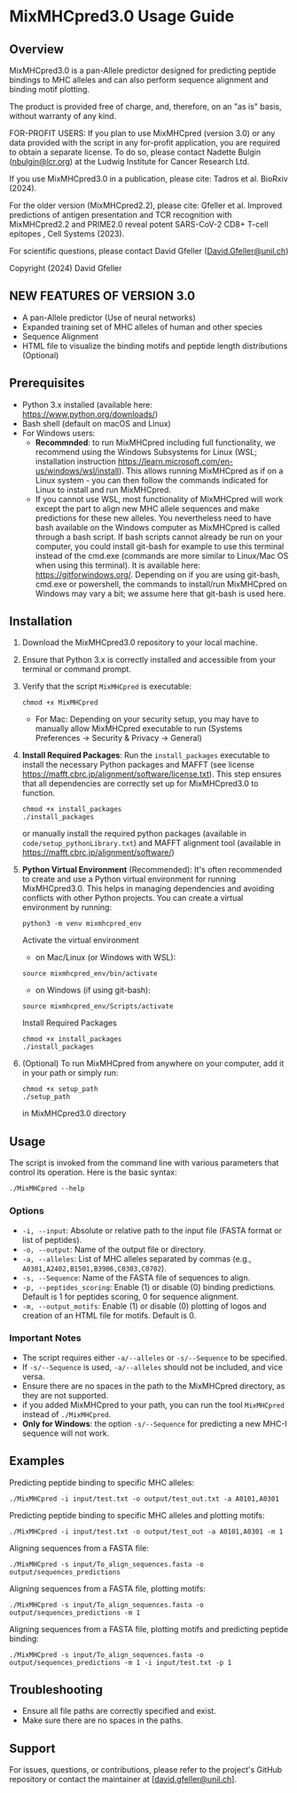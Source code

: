
# MixMHCpred3.0 Usage Guide

## Overview

MixMHCpred3.0 is a pan-Allele predictor designed for predicting peptide bindings to MHC alleles and can also perform sequence alignment and binding motif plotting. 

The product is provided free of charge, and, therefore, on an "as is" basis, without warranty of any kind.

FOR-PROFIT USERS:
If you plan to use MixMHCpred (version 3.0) or any data provided with the script in any for-profit
application, you are required to obtain a separate license.
To do so, please contact Nadette Bulgin (nbulgin@lcr.org) at the Ludwig Institute for Cancer Research Ltd.

If you use MixMHCpred3.0 in a publication, please cite:
Tadros et al. BioRxiv (2024).

For the older version (MixMHCpred2.2), please cite:
Gfeller et al. Improved predictions of antigen presentation and TCR recognition with MixMHCpred2.2 and PRIME2.0 reveal potent SARS-CoV-2 CD8+ T-cell epitopes , Cell Systems (2023).

For scientific questions, please contact David Gfeller (David.Gfeller@unil.ch)

Copyright (2024) David Gfeller


## NEW FEATURES OF VERSION 3.0

- A pan-Allele predictor (Use of neural networks)
- Expanded training set of MHC alleles of human and other species 
- Sequence Alignment
- HTML file to visualize the binding motifs and peptide length distributions (Optional)

## Prerequisites

- Python 3.x installed (available here: https://www.python.org/downloads/)
- Bash shell (default on macOS and Linux)
- For Windows users:
    - **Recommnded**: to run MixMHCpred including full functionality, we recommend using the Windows Subsystems for Linux (WSL; installation instruction https://learn.microsoft.com/en-us/windows/wsl/install). This allows running MixMHCpred as if on a Linux system - you can then follow the commands indicated for Linux to install and run MixMHCpred.
	- If you cannot use WSL, most functionality of MixMHCpred will work except the part to align new MHC allele sequences and make predictions for these new alleles. You nevertheless need to have bash available on the Windows computer as MixMHCpred is called through a bash script. If bash scripts cannot already be run on your computer, you could install git-bash for example to use this terminal instead of the cmd.exe (commands are more similar to Linux/Mac OS when using this terminal). It is available here: https://gitforwindows.org/. Depending on if you are using git-bash, cmd.exe or powershell, the commands to install/run MixMHCpred on Windows may vary a bit; we assume here that git-bash is used here.


## Installation

1. Download the MixMHCpred3.0 repository to your local machine.
2. Ensure that Python 3.x is correctly installed and accessible from your terminal or command prompt.
3. Verify that the script `MixMHCpred` is executable:
    ```
    chmod +x MixMHCpred
    ```
    - For Mac:
    Depending on your security setup, you may have to manually allow MixMHCpred executable to run (Systems Preferences -> Security & Privacy -> General)
4. **Install Required Packages**: Run the `install_packages` executable to install the necessary Python packages and MAFFT (see license https://mafft.cbrc.jp/alignment/software/license.txt). This step ensures that all dependencies are correctly set up for MixMHCpred3.0 to function.
    ```
    chmod +x install_packages
    ./install_packages
    ```
    or manually install the required python packages (available in `code/setup_pythonLibrary.txt`) and MAFFT alignment tool (available in https://mafft.cbrc.jp/alignment/software/)
5. **Python Virtual Environment** (Recommended): It's often recommended to create and use a Python virtual environment for running MixMHCpred3.0. This helps in managing dependencies and avoiding conflicts with other Python projects. You can create a virtual environment by running:
    ```
    python3 -m venv mixmhcpred_env
    ```
   Activate the virtual environment
   - on Mac/Linux (or Windows with WSL):
    ```
    source mixmhcpred_env/bin/activate
    ```
   - on Windows (if using git-bash):
	```
    source mixmhcpred_env/Scripts/activate
    ```

    Install Required Packages
    ```
    chmod +x install_packages
    ./install_packages
    ```
6. (Optional) To run MixMHCpred from anywhere on your computer, add it in your path or simply run:
    ```
    chmod +x setup_path
    ./setup_path
    ```
    in MixMHCpred3.0 directory

## Usage

The script is invoked from the command line with various parameters that control its operation. Here is the basic syntax:

```
./MixMHCpred --help
```
 

### Options

- `-i, --input`: Absolute or relative path to the input file (FASTA format or list of peptides).
- `-o, --output`: Name of the output file or directory.
- `-a, --alleles`: List of MHC alleles separated by commas (e.g., `A0301,A2402,B1501,B3906,C0303,C0702`).
- `-s, --Sequence`: Name of the FASTA file of sequences to align.
- `-p, --peptides_scoring`: Enable (1) or disable (0) binding predictions. Default is 1 for peptides scoring, 0 for sequence alignment.
- `-m, --output_motifs`: Enable (1) or disable (0) plotting of logos and creation of an HTML file for motifs. Default is 0.

### Important Notes

- The script requires either `-a/--alleles` or `-s/--Sequence` to be specified.
- If `-s/--Sequence` is used, `-a/--alleles` should not be included, and vice versa.
- Ensure there are no spaces in the path to the MixMHCpred directory, as they are not supported.
-  if you added MixMHCpred to your path, you can run the tool `MixMHCpred` instead of `./MixMHCpred`.
- **Only for Windows**: the  option `-s/--Sequence` for predicting a new MHC-I sequence will not work.

## Examples

Predicting peptide binding to specific MHC alleles:
```
./MixMHCpred -i input/test.txt -o output/test_out.txt -a A0101,A0301
```
Predicting peptide binding to specific MHC alleles and plotting motifs:
```
./MixMHCpred -i input/test.txt -o output/test_out -a A0101,A0301 -m 1 
```

Aligning sequences from a FASTA file:
```
./MixMHCpred -s input/To_align_sequences.fasta -o output/sequences_predictions 
```
Aligning sequences from a FASTA file, plotting motifs:
```
./MixMHCpred -s input/To_align_sequences.fasta -o output/sequences_predictions -m 1
```
Aligning sequences from a FASTA file, plotting motifs and predicting peptide binding:
```
./MixMHCpred -s input/To_align_sequences.fasta -o output/sequences_predictions -m 1 -i input/test.txt -p 1
```


## Troubleshooting

- Ensure all file paths are correctly specified and exist.
- Make sure there are no spaces in the paths.

## Support

For issues, questions, or contributions, please refer to the project's GitHub repository or contact the maintainer at [david.gfeller@unil.ch].
